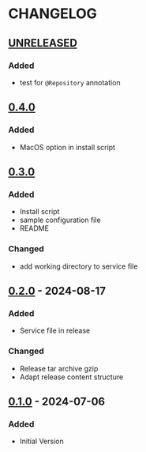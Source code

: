 # CHANGELOG

## [UNRELEASED]

### Added

- test for `@Repository` annotation

## [0.4.0]

### Added

- MacOS option in install script

## [0.3.0]

### Added

- Install script
- sample configuration file
- README

### Changed

- add working directory to service file

## [0.2.0] - 2024-08-17

### Added

- Service file in release

### Changed

- Release tar archive gzip
- Adapt release content structure

## [0.1.0] - 2024-07-06

### Added

- Initial Version

[0.4.0]: https://github.com/EdwarDDay/kotlin-server-scripts/releases/tag/0.4.0

[0.3.0]: https://github.com/EdwarDDay/kotlin-server-scripts/releases/tag/0.3.0

[0.2.0]: https://github.com/EdwarDDay/kotlin-server-scripts/releases/tag/0.2.0

[0.1.0]: https://github.com/EdwarDDay/kotlin-server-scripts/releases/tag/0.1.0

[UNRELEASED]: https://github.com/EdwarDDay/kotlin-server-scripts
